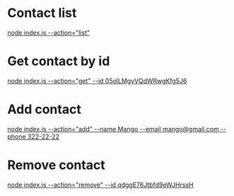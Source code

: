 # Contact list

[node index.js --action="list"](https://ibb.co/wgq103b)

# Get contact by id

[node index.js --action="get" --id 05olLMgyVQdWRwgKfg5J6](https://ibb.co/zFQJ012)

# Add contact

[node index.js --action="add" --name Mango --email mango@gmail.com --phone 322-22-22](https://ibb.co/gtZbndb)

# Remove contact

[node index.js --action="remove" --id qdggE76Jtbfd9eWJHrssH](https://ibb.co/QjQTwMs)
